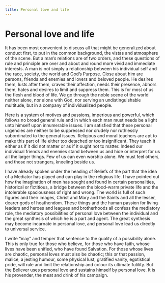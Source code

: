 ```yaml
---
title: Personal love and life
---
```

# Personal love and life

It has been most convenient to discuss all that might be generalized
about conduct first, to put in the common background, the vistas and
atmosphere of the scene. But a man’s relations are of two orders, and
these questions of rule and principle are over and about and round more
vivid and immediate interests. A man is not simply a relationship
between his individual self and the race, society, the world and God’s
Purpose. Close about him are persons, friends and enemies and lovers and
beloved people. He desires them, lusts after them, craves their
affection, needs their presence, abhors them, hates and desires to limit
and suppress them. This is for most of us the flesh and blood of life.
We go through the noble scene of the world neither alone, nor alone with
God, nor serving an undistinguishable multitude, but in a company of
individualized people.

Here is a system of motives and passions, imperious and powerful, which
follows no broad general rule and in which each man must needs be a
light unto himself upon innumerable issues. I am satisfied that these
personal urgencies are neither to be suppressed nor crudely nor
ruthlessly subordinated to the general issues. Religious and moral
teachers are apt to make this part of life either too detached or too
insignificant. They teach it either as if it did not matter or as if it
ought not to matter. Indeed our individual friends and enemies stand
between us and hide or interpret for us all the larger things. Few of us
can even worship alone. We must feel others, and those not strangers,
kneeling beside us.

I have already spoken under the heading of Beliefs of the part that the
idea of a Mediator has played and can play in the religious life. I have
pointed out how the imagination of men has sought and found in certain
personalities, historical or fictitious, a bridge between the blood-warm
private life and the intolerable spaciousness of right and wrong. The
world is full of such figures and their images, Christ and Mary and the
Saints and all the lesser, dearer gods of heathendom. These things and
the human passion for living leaders and heroes and leagues and
brotherhoods all confess the mediatory role, the mediatory possibilities
of personal love between the individual and the great synthesis of which
he is a part and agent. The great synthesis may become incarnate in
personal love, and personal love lead us directly to universal service.

I write “may” and temper that sentence to the quality of a possibility
alone. This is only true for those who believe, for those who have
faith, whose lives have been unified, who have found Salvation. For
those whose lives are chaotic, personal loves must also be chaotic; this
or that passion, malice, a jesting humour, some physical lust, gratified
vanity, egotistical pride, will rule and limit the relationship and
colour its ultimate futility. But the Believer uses personal love and
sustains himself by personal love. It is his provender, the meat and
drink of his campaign.
